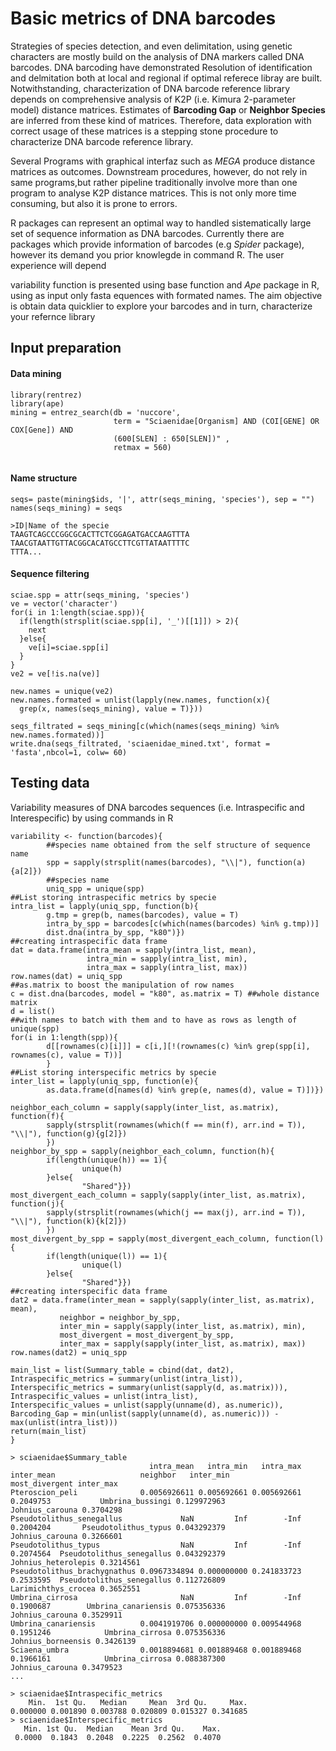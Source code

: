 # Basic metrics of DNA barcodes

Strategies of species detection, and even delimitation, using genetic characters are mostly build on the analysis of DNA markers called DNA barcodes. DNA barcoding have demonstrated Resolution of identification and delmitation both at local and regional if optimal referece libray are built. Notwithstanding, characterization of DNA barcode reference library depends on comprehensive analysis of K2P (i.e. Kimura 2-parameter model) distance matrices. Estimates of **Barcoding Gap** or **Neighbor Species** are inferred from these kind of matrices. Therefore, data exploration with correct usage of these matrices is a stepping stone procedure to characterize DNA barcode reference library.

Several Programs with graphical interfaz such as *MEGA* produce distance matrices as outcomes. Downstream procedures, however, do not rely in same programs,but rather pipeline traditionally involve more than one program to analyse K2P distance matrices. This is not only more time consuming, but also it is prone to errors.


R packages can represent an optimal way to handled sistematically large set of sequence information as DNA barcodes. Currently there are packages which provide information of barcodes (e.g _Spider_ package), however its demand you prior knowlegde in command R. The user experience will depend

variability function is presented using base function and *Ape* package in R, using as input only fasta equences with formated names. The aim objective is obtain data quicklier to explore your barcodes and in turn, characterize your refernce library

## Input preparation
#### Data mining
```Rscript
library(rentrez)
library(ape)
mining = entrez_search(db = 'nuccore', 
                       term = "Sciaenidae[Organism] AND (COI[GENE] OR COX[Gene]) AND 
                       (600[SLEN] : 650[SLEN])" ,
                       retmax = 560)
                       
```
#### Name structure
```Rscript
seqs= paste(mining$ids, '|', attr(seqs_mining, 'species'), sep = "")
names(seqs_mining) = seqs
```
```
>ID|Name of the specie
TAAGTCAGCCCGGCGCACTTCTCGGAGATGACCAAGTTTA
TAACGTAATTGTTACGGCACATGCCTTCGTTATAATTTTC
TTTA...
```

#### Sequence filtering

```Rscript
sciae.spp = attr(seqs_mining, 'species')
ve = vector('character')
for(i in 1:length(sciae.spp)){
  if(length(strsplit(sciae.spp[i], '_')[[1]]) > 2){
    next
  }else{
    ve[i]=sciae.spp[i]
  }
}
ve2 = ve[!is.na(ve)]
```
```Rscript
new.names = unique(ve2)
new.names.formated = unlist(lapply(new.names, function(x){
  grep(x, names(seqs_mining), value = T)}))

seqs_filtrated = seqs_mining[c(which(names(seqs_mining) %in% new.names.formated))]
write.dna(seqs_filtrated, 'sciaenidae_mined.txt', format = 'fasta',nbcol=1, colw= 60)
```
## Testing data

Variability measures  of DNA barcodes sequences (i.e. Intraspecific and Interespecific) by using commands in R

```Rscript
variability <- function(barcodes){
        ##species name obtained from the self structure of sequence name
        spp = sapply(strsplit(names(barcodes), "\\|"), function(a){a[2]})
        ##species name
        uniq_spp = unique(spp)
##List storing intraspecific metrics by specie
intra_list = lapply(uniq_spp, function(b){
        g.tmp = grep(b, names(barcodes), value = T)
        intra_by_spp = barcodes[c(which(names(barcodes) %in% g.tmp))]
        dist.dna(intra_by_spp, "k80")})
##creating intraspecific data frame
dat = data.frame(intra_mean = sapply(intra_list, mean), 
                 intra_min = sapply(intra_list, min), 
                 intra_max = sapply(intra_list, max))   
row.names(dat) = uniq_spp
##as.matrix to boost the manipulation of row names
c = dist.dna(barcodes, model = "k80", as.matrix = T) ##whole distance matrix
d = list()
##with names to batch with them and to have as rows as length of unique(spp)
for(i in 1:length(spp)){
        d[[rownames(c)[i]]] = c[i,][!(rownames(c) %in% grep(spp[i], rownames(c), value = T))]
        }
##List storing interspecific metrics by specie
inter_list = lapply(uniq_spp, function(e){
        as.data.frame(d[names(d) %in% grep(e, names(d), value = T)])})

neighbor_each_column = sapply(sapply(inter_list, as.matrix), function(f){
        sapply(strsplit(rownames(which(f == min(f), arr.ind = T)), "\\|"), function(g){g[2]})
        })
neighbor_by_spp = sapply(neighbor_each_column, function(h){
        if(length(unique(h)) == 1){
                unique(h)
        }else{
                "Shared"}})
most_divergent_each_column = sapply(sapply(inter_list, as.matrix), function(j){
        sapply(strsplit(rownames(which(j == max(j), arr.ind = T)), "\\|"), function(k){k[2]})
        })
most_divergent_by_spp = sapply(most_divergent_each_column, function(l){
        if(length(unique(l)) == 1){
                unique(l)
        }else{
                "Shared"}})
##creating interspecific data frame
dat2 = data.frame(inter_mean = sapply(sapply(inter_list, as.matrix), mean),
           neighbor = neighbor_by_spp,
           inter_min = sapply(sapply(inter_list, as.matrix), min),
           most_divergent = most_divergent_by_spp,
           inter_max = sapply(sapply(inter_list, as.matrix), max))
row.names(dat2) = uniq_spp

main_list = list(Summary_table = cbind(dat, dat2),
Intraspecific_metrics = summary(unlist(intra_list)),
Interspecific_metrics = summary(unlist(sapply(d, as.matrix))),
Intraspecific_values = unlist(intra_list),
Interspecific_values = unlist(sapply(unname(d), as.numeric)),
Barcoding_Gap = min(unlist(sapply(unname(d), as.numeric))) - max(unlist(intra_list)))
return(main_list)
}
```
```
> sciaenidae$Summary_table
                               intra_mean   intra_min   intra_max inter_mean                   neighbor   inter_min          most_divergent inter_max
Pteroscion_peli              0.0056926611 0.005692661 0.005692661  0.2049753           Umbrina_bussingi 0.129972963         Johnius_carouna 0.3704298
Pseudotolithus_senegallus             NaN         Inf        -Inf  0.2004204       Pseudotolithus_typus 0.043292379         Johnius_carouna 0.3266601
Pseudotolithus_typus                  NaN         Inf        -Inf  0.2074564  Pseudotolithus_senegallus 0.043292379     Johnius_heterolepis 0.3214561
Pseudotolithus_brachygnathus 0.0967334894 0.000000000 0.241833723  0.2533595  Pseudotolithus_senegallus 0.112726809     Larimichthys_crocea 0.3652551
Umbrina_cirrosa                       NaN         Inf        -Inf  0.1900687        Umbrina_canariensis 0.075356336         Johnius_carouna 0.3529911
Umbrina_canariensis          0.0041919706 0.000000000 0.009544968  0.1951246            Umbrina_cirrosa 0.075356336      Johnius_borneensis 0.3426139
Sciaena_umbra                0.0018894681 0.001889468 0.001889468  0.1966161            Umbrina_cirrosa 0.088387300         Johnius_carouna 0.3479523
...
```
```
> sciaenidae$Intraspecific_metrics
    Min.  1st Qu.   Median     Mean  3rd Qu.     Max. 
0.000000 0.001890 0.003788 0.020809 0.015327 0.341685 
> sciaenidae$Interspecific_metrics
   Min. 1st Qu.  Median    Mean 3rd Qu.    Max. 
 0.0000  0.1843  0.2048  0.2225  0.2562  0.4070 
```
